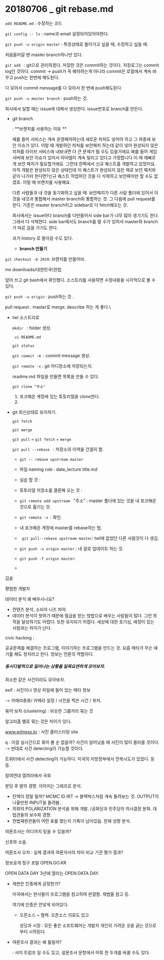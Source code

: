 # 20180706 _ git rebase.md



```add README.md``` : 수정하는 코드

```git config -- ls``` : name과 email 설정되어있어야한다.

```git push -u origin master``` : 특정상태로 돌아가고 싶을 때, 수정하고 싶을 때.  



처음들어갈 땐 master branch하나만 있다. 

```git add ``` : git으로 관리하겠다. 저장한 것은 commit하는 것이다. 저장로그는 commit log인 것이다. commit -> push가 꼭 해야하는게 아니라 commit은 로컬에서 계속 바꾸고 push는 한번에 해도된다. 

다 모아서 commit message를 다 모아서 한 번에 push해도된다. 

```git push -u master branch```  : push하는 것. 

회사에서 일할 때는 issue에 대해서 생성한다. issue번호로 branch를 만든다. 

- git branch

  : **브랜치를 사용하는 이유 ** 

  예를 들어 서비스는 계속 운영해야하는데 새로운 피처도 넣어야 하고 그 와중에 보안 이슈가 있다. 이럴 때 개발하던 피처를 보안패치 하는데 같이 넣어 완성되지 않은 피처를 라이브 서비스에 내보내면 더 큰 문제가 될 수도 있을거에요.예를 들어 게임 서버에 보안 이슈가 있어서 아이템이 계속 털리고 있다고 가정합니다.이 때 재빠르게 보안 패치가 필요할거에요. 그런데 한쪽에서 신규 퀘스트를 개발하고 있었어요. 아직 개발은 완성되지 않은 상태인데 이 퀘스트가 완성되지 않은 채로 보안 패치와 같이 나가야 한다면?신규 퀘스트 작업하던 것을 다 삭제하고 보안패치만 할 수도 없겠죠. 이럴 때 브랜치를 사용해요.

  다른 사람들과 내 것을 동기화하고 싶을 때. 보안패치가 다른 사람 폴더에 있어서 이것을 내것과 통합해서 master branch와 통합하는 것. 그 다음에 pull request를 한다.  기준은 master branch이고 sidebar로 다 fetch해오는 것. 

  회사에서는 issue마다 branch를 다만들어서 side bar가 너무 많이 생기기도 한다. 그래서 다 삭제한다. side bar에서도 branch를 딸 수가 있어서 master와 branch가 따로 길을 가기도 한다. 

  과거 history 로 돌아갈 수도 있다. 

  - __branch 만들기__

```git checkout -b 2019```: 브랜치를 만들어라. 

mv downloads/대한민국\헌법.



덮어 쓰고 git bash에서 확인했다. 소스트리를 사용하면 수정내용을 시각적으로 볼 수 있다. 

```git push -u origin``` : push하는 것 .

pull request : master로 merge. describe 하는 게 좋다.\

- twl 소스트리로 

  ```mkdir ``` : folder 생성. 

  ``` vi README.md```  

  ```git status```

  ```git commit -m ```: commit message 생성. 

  ```git remote -v``` : git 어디장소에 저장되는지. 

  

  readme.md 파일을 만들면 목록을 만들 수 있다. 

  ```git clone "주소"```

  

  1. 포크해온 계정에 있는 튜토리얼을 clone한다. 
  2. 

- git 최신상태로 유지하기.

  ```git fetch```

  ```git merge```

  ```git pull``` = ```git fetch```  + ```merge```

  ```git pull --rebase ```  : 저장소의 이력을 간결히 함. 		

  - ```git -- rebase upstream master```
  -  파일 naming rule : date_lecture title.md

  

  - 실습 할 것 : 
  - 튜토리얼 저장소를 클론해 오는 것 : 

  - ```git remote add upstream ```  "주소" : master 폴더에 있는 것을 내 포크해온 것으로 옮기는 것. 
  - ```git remote -v ```: 확인.
  - 내 포크해온 계정에 master를 rebase하는 법.
  - ``` git pull--rebase upstream master```: twl에 없었던 다른 사람것이 다 생김. 
  - ```git push -u origin master``` : 내 걸로 업데이트 하는 것. 
  - ```git push -f origin master```:  
  - 

김슬

평범한 개발자 

데이터 분석 왜 배우시나요? 

- 컨텐츠 분석, 소비자 니즈 파악. 
- 데이터 분석이 핫하기 때문에 월급을 받는 방법으로 배우는 사람들이 많다. 그런 목적을 달성하기도 어렵다. 또한 유지되기 어렵다. 세상에 대한 호기심, 애정이 있는 사람과는 차이가 난다. 

civic hacking :

공공문제를 해결하는 프로그램, 이야기하는 프로그램을 만드는 것.  요즘 메타가 무슨 얘기를 해도 정치라고 한다. 정보는 언론의 역할이다.

##### 동시다발적으로 일어나는 상황을 일목요연하게 모아보자. 

최소한 같은 사건이라도 모아보자. 

exif : 사진이나 영상 파일에 들어 있는 메타 정보 

-> 카메라종류/ 카메라 설정 / 사진을 찍은 시간  / 위치. 

묶어 보자 (clustering) : 비슷한 그룹끼리 묶는 것 

알고리즘 별로 묶는 것은 차이가 있다. 

www.witness.kr : 사진 클러스터링 site

q : 이걸 실시간으로 묶어 볼 순 없을까? 사건이 일어났을 때 사진이 많이 올라올 것이다. -> 반대로 사건 detecting이 가능할 것이다. 

트위터에서 사건 detecting이 가능하다. 미국의 지방정부에서 전복시도가 있었다. 등등. 

참여연대 열려라에서 국회

분당 후 발의 경향.  이어지는 그래프로 분석. 

- 탄핵이 정말 될까? MCMC ID IRT -> 블랙박스처럼 계속 돌려보는 것. OUTPUT이 나올만한 INPUT을 돌려봄. 
- 의회의 POLARIZATION 분석을 위해 개발. /공화당과 민주당의 의사결정 분화. 대법관들의 보수화 경향. 
- 헌법재판관들이 어떤 표를 했는지 기록이 남아있음. 헌재 성향 분석. 

여론조사는 어디까지 믿을 수 있을까? 

신호와 소음. 

여론조사 오차 : 실제 결과와 여론자사의 차이 비교 기관 평가 결과? 

정보공개 청구 포털 OPEN.GO.KR 

OPEN DATA DAY 3년에 열리는 OPEN DATA DAY. 

- 재판은 인종에게 공정한가? 

  미국에서는 판사들이 프로그램을 참고하여 판결함. 재범율 참고 등.

  여기에 인종은 안넣게 되어있다. 

  - 오픈소스 ~ 협력. 오픈소스 의료도 있고 

    성당과 시장 : 모든 좋은 소프트웨어는 개발자 개인의 가려온 곳을 긁는 것으로부터 시작된다. 

- 여론조사 결과는 왜 틀릴까?

  : 샤이 트럼프 일 수도 있고, 설문조사 문항에서 어휘 한 두개를 바꿀 수도 있다. 

  